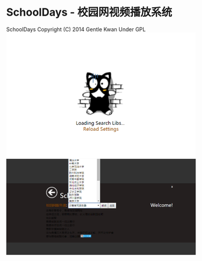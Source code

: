 # SchoolDays - 校园网视频播放系统
SchoolDays  Copyright (C) 2014  Gentle Kwan Under GPL
![](https://raw.githubusercontent.com/ghostgzt/SchoolDays/master/sd1.PNG)
![](https://raw.githubusercontent.com/ghostgzt/SchoolDays/master/sd2.PNG)
